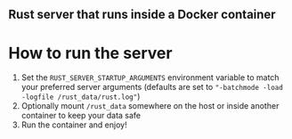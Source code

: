 ## Rust server that runs inside a Docker container

# How to run the server
1. Set the ```RUST_SERVER_STARTUP_ARGUMENTS``` environment variable to match your preferred server arguments (defaults are set to ```"-batchmode -load -logfile /rust_data/rust.log"```)
2. Optionally mount ```/rust_data``` somewhere on the host or inside another container to keep your data safe
3. Run the container and enjoy!